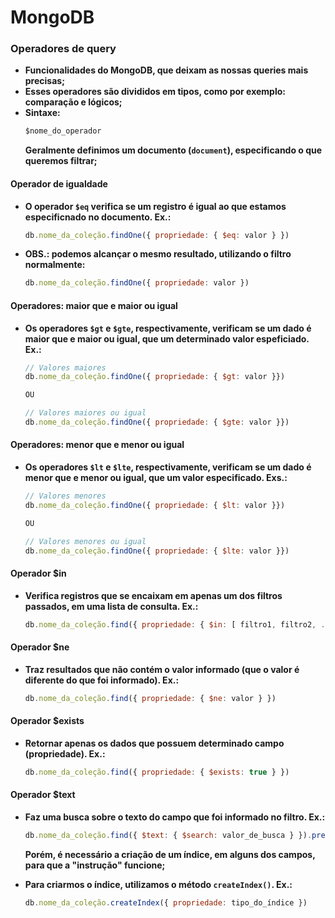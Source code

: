 # MongoDB



### Operadores de query

- **Funcionalidades do MongoDB, que deixam as nossas queries mais precisas;**
- **Esses operadores são divididos em tipos, como por exemplo: comparação e lógicos;**
- **Sintaxe:**
    ```javascript
    $nome_do_operador
    ```
    **Geralmente definimos um documento (`document`), especificando o que queremos filtrar;**



#### Operador de igualdade

- **O operador `$eq` verifica se um registro é igual ao que estamos especificnado no documento. Ex.:**

  ```javascript
  db.nome_da_coleção.findOne({ propriedade: { $eq: valor } })
  ```

- **OBS.: podemos alcançar o mesmo resultado, utilizando o filtro normalmente:**

  ```javascript
  db.nome_da_coleção.findOne({ propriedade: valor })
  ```



#### Operadores: maior que e maior ou igual

- **Os operadores `$gt` e `$gte`, respectivamente, verificam se um dado é maior que e maior ou igual, que um determinado valor espeficiado. Ex.:**

  ```javascript
  // Valores maiores
  db.nome_da_coleção.findOne({ propriedade: { $gt: valor }})
  
  OU
  
  // Valores maiores ou igual
  db.nome_da_coleção.findOne({ propriedade: { $gte: valor }})
  ```

  

#### Operadores: menor que e menor ou igual

- **Os operadores `$lt` e `$lte`, respectivamente, verificam se um dado é menor que e menor ou igual, que um valor especificado. Exs.:**

  ```javascript
  // Valores menores
  db.nome_da_coleção.findOne({ propriedade: { $lt: valor }})
  
  OU
  
  // Valores menores ou igual
  db.nome_da_coleção.findOne({ propriedade: { $lte: valor }})
  ```

  

#### Operador $in

- **Verifica registros que se encaixam em apenas um dos filtros passados, em uma lista de consulta. Ex.:**

  ```javascript
  db.nome_da_coleção.find({ propriedade: { $in: [ filtro1, filtro2, ...] } })
  ```



#### Operador $ne

- **Traz resultados que não contém o valor informado (que o valor é diferente do que foi informado). Ex.:**

  ```javascript
  db.nome_da_coleção.find({ propriedade: { $ne: valor } })
  ```



#### Operador $exists

- **Retornar apenas os dados que possuem determinado campo (propriedade). Ex.:**

  ```javascript
  db.nome_da_coleção.find({ propriedade: { $exists: true } })
  ```



#### Operador $text

- **Faz uma busca sobre o texto do campo que foi informado no filtro. Ex.:**

  ```javascript
  db.nome_da_coleção.find({ $text: { $search: valor_de_busca } }).pretty()
  ```

  **Porém, é necessário a criação de um índice, em alguns dos campos, para que a "instrução" funcione;**

- **Para criarmos o índice, utilizamos o método `createIndex()`. Ex.:**

  ```javascript
  db.nome_da_coleção.createIndex({ propriedade: tipo_do_índice })
  ```

  



